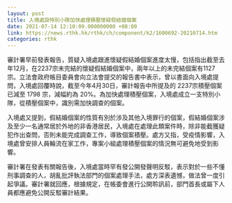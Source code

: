 ```yaml
---
layout: post
title: 入境處設特別小隊加快處理積壓懷疑假結婚個案
date: 2021-07-14 12:10:09.000000000 +08:00
link: https://news.rthk.hk/rthk/ch/component/k2/1600692-20210714.htm
categories: rthk
---
```


審計署早前發表報告，質疑入境處跟進懷疑假結婚個案進度太慢，包括指出截至去年12月，在2237宗未完結的懷疑假結婚個案中，兩年以上的未完結個案有1127宗。立法會政府帳目委員會向立法會提交的報告書中表示，曾以書面向入境處提問，入境處回覆時說，截至今年4月30日，審計報告中所提及的 2237宗積壓個案已減至 1798 宗，減幅約為 20%。為加快處理積壓個案，入境處成立一支特別小隊，從積壓個案中，識別需加快調查的個案。

入境處又提到，假結婚個案的性質有別於涉及其他入境罪行的個案，假結婚個案涉及至少一名通常居於外地的非香港居民，入境處在處理此類案件時，除非能截獲疑犯作出查問，否則未能完成調查工作，導致個案積壓。處方又指，受疫情影響，入境處曾安排人員輪流在家工作，專案小組處理積壓個案的情況無可避免地受到影響。

審計署在發表有關報告後，入境處當時罕有發公開發聲明反駁，表示對於一些不懂刑事調查的人，胡亂批評執法部門的個案處理手法，處方深表遺憾，做法曾一度引起爭議。審計署就回應，根據規定，在帳委會進行公開聆訊前，部門首長或屬下人員都應避免公開反駁審計結果。
